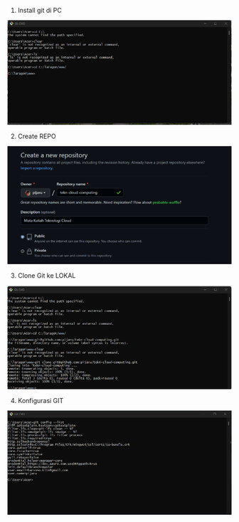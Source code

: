 1. Install git di PC
<img src="/images/install git.png" alt="Getting started" />

2. Create REPO
<img src="/images/create-repo.png" alt="Getting started" />


3. Clone Git ke LOKAL
<img src="/images/clone-git-ke-lokal.png" alt="Getting started" />


4. Konfigurasi GIT

<img src="/images/konfigurasi-git.png" alt="Getting started" />

